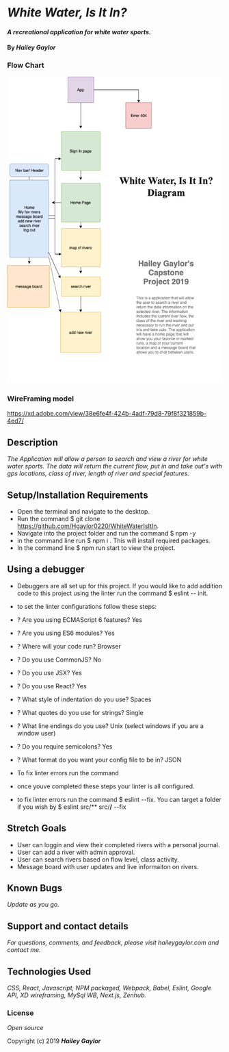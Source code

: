 # _White Water, Is It In?_

#### _A recreational application for white water sports._

#### By _**Hailey Gaylor**_

### Flow Chart
![FlowChart](public/WhiteWaterIsItIn.png)
### WireFraming model 
https://xd.adobe.com/view/38e6fe4f-424b-4adf-79d8-79f8f321859b-4ed7/
## Description

_The Application will allow a person to search and  view a river for white water sports. The data will return the current flow, put in and take out's with gps locations, class of river, length of river and special features._

## Setup/Installation Requirements

- Open the terminal and navigate to the desktop.
- Run the command $ git clone https://github.com/Hgaylor0220/WhiteWaterIsItIn.
- Navigate into the project folder and run the command $ npm -y
- in the command line run $ npm i . This will install required packages.
- In the command line $ npm run start to view the project. 

## Using a debugger
- Debuggers are all set up for this project. If you would like to add addition code to this project using the linter run the command $ eslint -- init. 
- to set the linter configurations follow these steps:
- ? Are you using ECMAScript 6 features? Yes
- ? Are you using ES6 modules? Yes
- ? Where will your code run? Browser
- ? Do you use CommonJS? No
- ? Do you use JSX? Yes
- ? Do you use React? Yes
- ? What style of indentation do you use? Spaces  
- ? What quotes do you use for strings? Single
- ? What line endings do you use? Unix (select windows if you are a window user)
- ? Do you require semicolons? Yes
- ? What format do you want your config file to be in? JSON
- To fix linter errors run the command 

- once youve completed these steps your linter is all configured. 
- to fix linter errors run the command $ eslint --fix. You can target a folder if you wish by $ eslint src/** src/**/** --fix

## Stretch Goals
- User can loggin and view their completed rivers with a personal journal. 
- User can add a river with admin approval.
- User can search rivers based on flow level, class activity.
- Message board with user updates and live informaiton on rivers.

## Known Bugs

_Update as you go._

## Support and contact details

_For questions, comments, and feedback, please visit haileygaylor.com and contact me._

## Technologies Used

_CSS, React, Javascript, NPM packaged, Webpack, Babel, Eslint, Google API, XD wireframing, MySql WB, Next.js, Zenhub._ 

### License

*Open source*

Copyright (c) 2019 **_Hailey Gaylor_**